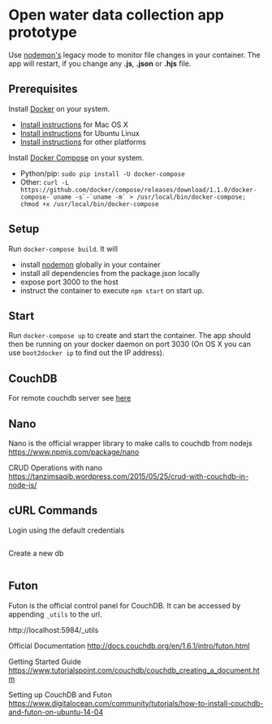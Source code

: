 # Open water data collection app prototype

Use [nodemon's](https://github.com/remy/nodemon) legacy mode to monitor file changes in your container. The app will restart, if you change any **.js**, **.json** or **.hjs** file.

## Prerequisites

Install [Docker](https://www.docker.com/) on your system.

* [Install instructions](https://docs.docker.com/installation/mac/) for Mac OS X
* [Install instructions](https://docs.docker.com/installation/ubuntulinux/) for Ubuntu Linux
* [Install instructions](https://docs.docker.com/installation/) for other platforms

Install [Docker Compose](http://docs.docker.com/compose/) on your system.

* Python/pip: `sudo pip install -U docker-compose`
* Other: ``curl -L https://github.com/docker/compose/releases/download/1.1.0/docker-compose-`uname -s`-`uname -m` > /usr/local/bin/docker-compose; chmod +x /usr/local/bin/docker-compose``

## Setup

Run `docker-compose build`. It will

* install [nodemon](https://github.com/remy/nodemon) globally in your container
* install all dependencies from the package.json locally
* expose port 3000 to the host
* instruct the container to execute `npm start` on start up.

## Start

Run `docker-compose up` to create and start the container. The app should then be running on your docker daemon on port 3030 (On OS X you can use `boot2docker ip` to find out the IP address).

## CouchDB

For remote couchdb server see [here](http://docs.couchdb.org/en/2.0.0/config/http.html)

## Nano

Nano is the official wrapper library to make calls to couchdb from nodejs
https://www.npmjs.com/package/nano

CRUD Operations with nano
https://tanzimsaqib.wordpress.com/2015/05/25/crud-with-couchdb-in-node-js/

## cURL Commands

Login using the default credentials
```curl http://admin:password@localhost:5984
```
Create a new db
```curl -X PUT http://youradminuser:youradminpassword@localhost:5984/testdb
```

## Futon

Futon is the official control panel for CouchDB. It can be accessed by appending `_utils` to the url.

http://localhost:5984/_utils

Official Documentation
http://docs.couchdb.org/en/1.6.1/intro/futon.html

Getting Started Guide
https://www.tutorialspoint.com/couchdb/couchdb_creating_a_document.htm


Setting up CouchDB and Futon
https://www.digitalocean.com/community/tutorials/how-to-install-couchdb-and-futon-on-ubuntu-14-04

